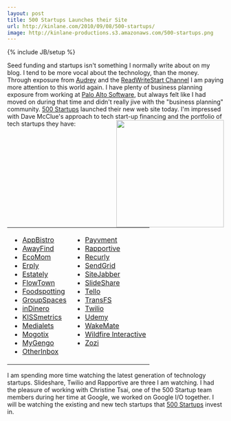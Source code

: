 ```yaml
---
layout: post
title: 500 Startups Launches their Site
url: http://kinlane.com/2010/09/08/500-startups/
image: http://kinlane-productions.s3.amazonaws.com/500-startups.png
---
```

{% include JB/setup %}
<p>
     Seed funding and startups isn't something I normally write about on my blog. I tend to be more vocal about the technology, than the money. Through exposure from <a href="http://www.audreywatters.com" target="_blank">Audrey</a> and the <a href="http://www.readwriteweb.com/start/" target="_blank">ReadWriteStart Channel</a> I am paying more attention to this world again. I have plenty of business planning exposure from working at <a href="http://www.paloalto.com" target="_blank">Palo Alto Software</a>, but always felt like I had moved on during that time and didn't really jive with the "business planning" community. <a href="http://500startups.com/" target="_blank">500 Startups</a> launched their new web site today. I'm impressed with Dave McClue's approach to tech start-up financing and the portfolio of tech startups they have: <img class="alignnone c1" title="500 Startups" src="http://kinlane-productions.s3.amazonaws.com/500-startups.png" alt="" width="250" align="right" />
</p>
<table cellspacing="2" cellpadding="2">
     <tbody>
          <tr>
               <td valign="top">
                    <ul class="mainlist">
                         <li>
                              <a href="http://appbistro.com/" target="_blank">AppBistro</a>
                         </li>
                         <li>
                              <a href="http://awayfind.com/" target="_blank">AwayFind</a>
                         </li>
                         <li>
                              <a href="http://ecomom.com/" target="_blank">EcoMom</a>
                         </li>
                         <li>
                              <a href="http://erply.com/" target="_blank">Erply</a>
                         </li>
                         <li>
                              <a href="http://estately.com/" target="_blank">Estately</a>
                         </li>
                         <li>
                              <a href="http://www.flowtown.com/" target="_blank">FlowTown</a>
                         </li>
                         <li>
                              <a href="http://foodspotting.com/" target="_blank">Foodspotting</a>
                         </li>
                         <li>
                              <a href="http://groupspaces.com/" target="_blank">GroupSpaces</a>
                         </li>
                         <li>
                              <a href="http://www.indinero.com/" target="_blank">inDinero</a>
                         </li>
                         <li>
                              <a href="https://www.kissmetrics.com/" target="_blank">KISSmetrics</a>
                         </li>
                         <li>
                              <a href="http://medialets.com/" target="_blank">Medialets</a>
                         </li>
                         <li>
                              <a href="http://mogotix.com/" target="_blank">Mogotix</a>
                         </li>
                         <li>
                              <a href="http://mygengo.com/" target="_blank">MyGengo</a>
                         </li>
                         <li>
                              <a href="http://www.otherinbox.com/" target="_blank">OtherInbox</a>
                         </li>
                    </ul>
               </td>
               <td valign="top">
                    <ul class="mainlist">
                         <li>
                              <a href="http://www.payvment.com/" target="_blank">Payvment</a>
                         </li>
                         <li>
                              <a href="http://rapportive.com/" target="_blank">Rapportive</a>
                         </li>
                         <li>
                              <a href="http://recurly.com/" target="_blank">Recurly</a>
                         </li>
                         <li>
                              <a href="http://sendgrid.com/" target="_blank">SendGrid</a>
                         </li>
                         <li>
                              <a href="http://sitejabber.com/" target="_blank">SiteJabber</a>
                         </li>
                         <li>
                              <a href="http://www.slideshare.net/" target="_blank">SlideShare</a>
                         </li>
                         <li>
                              <a href="http://tello.com/" target="_blank">Tello</a>
                         </li>
                         <li>
                              <a href="http://transfs.com/" target="_blank">TransFS</a>
                         </li>
                         <li>
                              <a href="http://twilio.com/" target="_blank">Twilio</a>
                         </li>
                         <li>
                              <a href="http://udemy.com/" target="_blank">Udemy</a>
                         </li>
                         <li>
                              <a href="http://www.wakemate.com/" target="_blank">WakeMate</a>
                         </li>
                         <li>
                              <a href="http://wildfireapp.com/" target="_blank">Wildfire Interactive</a>
                         </li>
                         <li>
                              <a href="http://zozi.com/" target="_blank">Zozi</a>
                         </li>
                    </ul>
               </td>
          </tr>
     </tbody>
</table>
<p>
     I am spending more time watching the latest generation of technology startups. Slideshare, Twilio and Rapportive are three I am watching. I had the pleasure of working with Christine Tsai, one of the 500 Startup team members during her time at Google, we worked on Google I/O together. I will be watching the existing and new tech startups that <a href="http://500startups.com/" target="_blank">500 Startups</a> invest in.
</p>